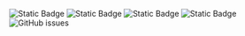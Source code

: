![Static Badge](https://img.shields.io/badge/blacklists-60-000000) ![Static Badge](https://img.shields.io/badge/blacklisted-2807426-cc0000) ![Static Badge](https://img.shields.io/badge/whitelisted-2243-00CC00) ![Static Badge](https://img.shields.io/badge/streaming_blacklist-28107-000000) ![GitHub issues](https://img.shields.io/github/issues/fabriziosalmi/blacklists)
